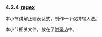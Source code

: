 ### 4.2.4 [regex](https://github.com/ChineseInputMethod/weasel/blob/master/doc/4.2%20customization/4.2.4%20regex/custom.md)

本小节讲解正则表达式，制作一个双拼输入法。

本小节相关文件，放在了[附录 A](https://github.com/ChineseInputMethod/weasel/tree/master/doc/appendix/hello)中。
